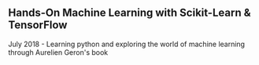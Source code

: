 ## Hands-On Machine Learning with Scikit-Learn & TensorFlow

July 2018 - Learning python and exploring the world of machine learning through Aurelien Geron's book
